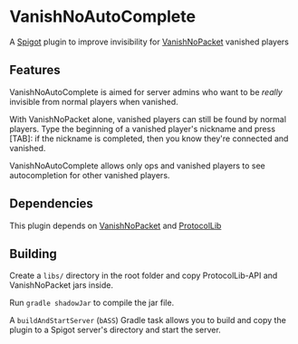 # VanishNoAutoComplete
A [Spigot](https://www.spigotmc.org/) plugin to improve invisibility for [VanishNoPacket](http://dev.bukkit.org/bukkit-plugins/vanish/) vanished players

## Features
VanishNoAutoComplete is aimed for server admins who want to be *really* invisible from normal players when vanished.

With VanishNoPacket alone, vanished players can still be found by normal players. Type the beginning of a vanished player's nickname and press [TAB]: if the nickname is completed, then you know they're connected and vanished.

VanishNoAutoComplete allows only ops and vanished players to see autocompletion for other vanished players.

## Dependencies
This plugin depends on [VanishNoPacket](http://dev.bukkit.org/bukkit-plugins/vanish/) and [ProtocolLib](https://www.spigotmc.org/resources/protocollib.1997/)

## Building
Create a `libs/` directory in the root folder and copy ProtocolLib-API and VanishNoPacket jars inside.

Run `gradle shadowJar` to compile the jar file.

A `buildAndStartServer` (`bASS`) Gradle task allows you to build and copy the plugin to a Spigot server's directory and start the server.